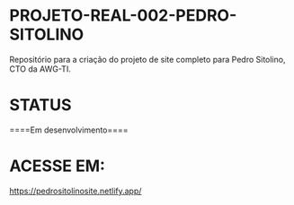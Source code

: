 # PROJETO-REAL-002-PEDRO-SITOLINO
 Repositório para a criação do projeto de site completo para Pedro Sitolino, CTO da AWG-TI.

# STATUS
 ====Em desenvolvimento====
 
 # ACESSE EM:
 https://pedrositolinosite.netlify.app/

 
